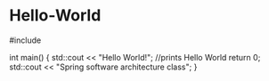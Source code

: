 # Hello-World
 
#include <iostream>

int main() 
 {
    std::cout << "Hello World!";
//prints Hello World
    return 0;
    std::cout << "Spring software architecture class";
}

